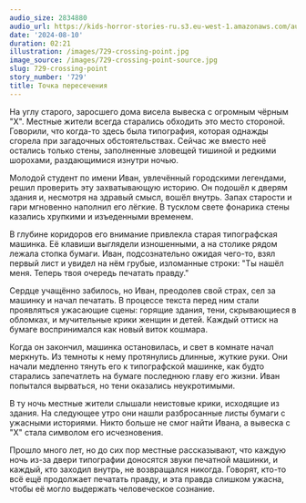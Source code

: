 ```yaml
---
audio_size: 2834880
audio_url: https://kids-horror-stories-ru.s3.eu-west-1.amazonaws.com/audio/729-crossing-point.mp3
date: '2024-08-10'
duration: 02:21
illustration: /images/729-crossing-point.jpg
image_source: /images/729-crossing-point-source.jpg
slug: 729-crossing-point
story_number: '729'
title: Точка пересечения
---
```


На углу старого, заросшего дома висела вывеска с огромным чёрным "X". Местные жители всегда старались обходить это место стороной. Говорили, что когда-то здесь была типография, которая однажды сгорела при загадочных обстоятельствах. Сейчас же вместо неё остались только стены, заполненные зловещей тишиной и редкими шорохами, раздающимися изнутри ночью.

Молодой студент по имени Иван, увлечённый городскими легендами, решил проверить эту захватывающую историю. Он подошёл к дверям здания и, несмотря на здравый смысл, вошёл внутрь. Запах старости и гари мгновенно наполнил его лёгкие. В тусклом свете фонарика стены казались хрупкими и изъеденными временем.

В глубине коридоров его внимание привлекла старая типографская машинка. Её клавиши выглядели изношенными, а на столике рядом лежала стопка бумаги. Иван, подсознательно ожидая чего-то, взял первый лист и увидел на нём грубые, изломанные строки: "Ты нашёл меня. Теперь твоя очередь печатать правду."

Сердце учащённо забилось, но Иван, преодолев свой страх, сел за машинку и начал печатать. В процессе текста перед ним стали проявляться ужасающие сцены: горящие здания, тени, скрывающиеся в обломках, и мучительные крики женщин и детей. Каждый оттиск на бумаге воспринимался как новый виток кошмара.

Когда он закончил, машинка остановилась, и свет в комнате начал меркнуть. Из темноты к нему протянулись длинные, жуткие руки. Они начали медленно тянуть его к типографской машинке, как будто старались запечатлеть на бумаге последнюю главу его жизни. Иван попытался вырваться, но тени оказались неукротимыми.

В ту ночь местные жители слышали неистовые крики, исходящие из здания. На следующее утро они нашли разбросанные листы бумаги с ужасными историями. Никто больше не смог найти Ивана, а вывеска с "X" стала символом его исчезновения.

Прошло много лет, но до сих пор местные рассказывают, что каждую ночь из-за двери типографии доносятся звуки печатной машинки, и каждый, кто заходил внутрь, не возвращался никогда. Говорят, кто-то всё ещё продолжает печатать правду, и эта правда слишком ужасна, чтобы её могло выдержать человеческое сознание.
